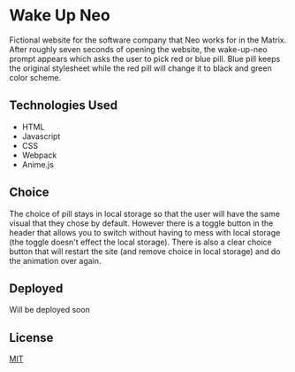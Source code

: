 # Wake Up Neo

Fictional website for the software company that Neo works for in the Matrix. After roughly seven seconds of opening the website, the wake-up-neo prompt appears which asks the user to pick red or blue pill. Blue pill keeps the original stylesheet while the red pill will change it to black and green color scheme.  

## Technologies Used
* HTML
* Javascript
* CSS
* Webpack 
* Anime.js 

## Choice

The choice of pill stays in local storage so that the user will have the same visual that they chose by default. However there is a toggle button in the header that allows you to switch without having to mess with local storage (the toggle doesn't effect the local storage). There is also a clear choice button that will restart the site (and remove choice in local storage) and do the animation over again.

## Deployed
Will be deployed soon

## License
[MIT](https://choosealicense.com/licenses/mit/)